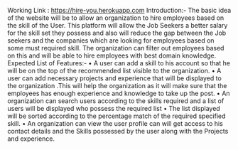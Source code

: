 Working Link : https://hire-you.herokuapp.com Introduction:- The basic idea of the website will be to allow an organization to hire employees based on the skill of the User. This platform will allow the Job Seekers a better salary for the skill set they possess and also will reduce the gap between the Job seekers and the companies which are looking for employees based on some must required skill. The organization can filter out employees based on this and will be able to hire employees with best domain knowledge. Expected List of Features:- • A user can add a skill to his account so that he will be on the top of the recommended list visible to the organization. • A user can add necessary projects and experience that will be displayed to the organization .This will help the organization as it will make sure that the employees has enough experience and knowledge to take up the post. • An organization can search users according to the skills required and a list of users will be displayed who possess the required list • The list displayed will be sorted according to the percentage match of the required specified skill. • An organization can view the user profile can will get access to his contact details and the Skills possessed by the user along with the Projects and experience.

